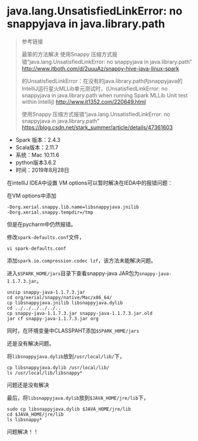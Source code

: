 # java.lang.UnsatisfiedLinkError: no snappyjava in java.library.path

> 参考链接
> 
> 最笨的方法解决 使用Snappy 压缩方式报错“java.lang.UnsatisfiedLinkError: no snappyjava in java.library.path”
> <http://www.itboth.com/d/2uuuAz/snappy-hive-java-linux-spark>
>
> 的UnsatisfiedLinkError：在没有的java.library.path内snappyjava的IntelliJ运行星火MLLib单元测试时，(UnsatisfiedLinkError: no snappyjava in java.library.path when running Spark MLLib Unit test within Intellij)
> <http://www.it1352.com/220649.html>
>
> 使用Snappy 压缩方式报错“java.lang.UnsatisfiedLinkError: no snappyjava in java.library.path”
> <https://blog.csdn.net/stark_summer/article/details/47361603>

- Spark 版本：2.4.3
- Scala版本：2.11.7
- 系统：Mac 10.11.6
- python版本3.6.2
- 时间：2019年8月28日

在intelliJ IDEA中设置 VM options可以暂时解决在IEDA中的报错问题：

在VM options中添加

    -Dorg.xerial.snappy.lib.name=libsnappyjava.jnilib 
    -Dorg.xerial.snappy.tempdir=/tmp
   
但是在pycharm中仍然报错。

修改`spark-defaults.conf`文件，

    vi spark-defaults.conf
   
添加`spark.io.compression.codec lzf`，该方法未能解决问题。

进入`$SPARK_HOME/jars`目录下查看snappy-java JAR包为`snappy-java-1.1.7.3.jar`。

    unzip snappy-java-1.1.7.3.jar
    cd org/xerial/snappy/native/Mac/x86_64/
    cp libsnappyjava.jnilib libsnappyjava.dylib
    cd ../../../../../..
    cp snappy-java-1.1.7.3.jar snappy-java-1.1.7.3.jar.old
    jar cf snappy-java-1.1.7.3.jar org

同时，在环境变量中CLASSPAHT添加`$SPARK_H0ME/jars`

还是没有解决问题。

将`libsnappyjava.dylib`放到`/usr/local/lib/`下，

    cp libsnappyjava.dylib /usr/local/lib/ 
    ls /usr/local/lib/libsnappy* 

问题还是没有解决

最后，将`libsnappyjava.dylib`放到`$JAVA_HOME/jre/lib`下，

    sudo cp libsnappyjava.dylib $JAVA_HOME/jre/lib
    cd $JAVA_HOME/jre/lib
    ls libsnappy*
    
问题解决！！